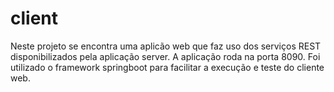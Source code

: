 # client
Neste projeto se encontra uma aplicão web que faz uso dos serviços REST disponibilizados pela aplicação server.
A aplicação roda na porta 8090. Foi utilizado o framework springboot para facilitar a execução e teste do cliente web.
